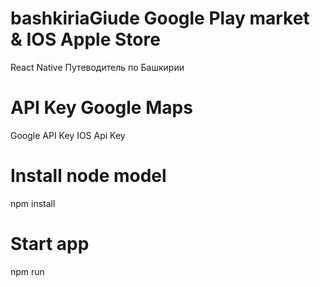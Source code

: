 # bashkiriaGiude Google Play market & IOS Apple Store
 React Native Путеводитель по Башкирии
# API Key Google Maps
 Google API Key
 IOS Api Key
# Install node model
 npm install
# Start app
 npm run

